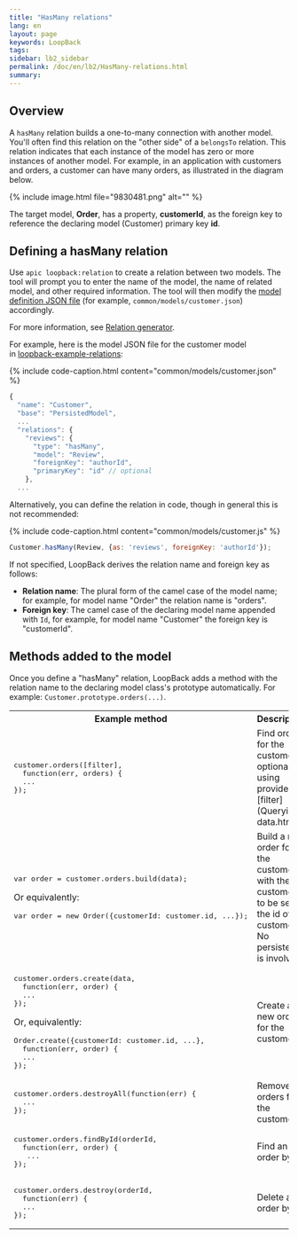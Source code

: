 ```yaml
---
title: "HasMany relations"
lang: en
layout: page
keywords: LoopBack
tags:
sidebar: lb2_sidebar
permalink: /doc/en/lb2/HasMany-relations.html
summary:
---
```


## Overview

A `hasMany` relation builds a one-to-many connection with another model. You'll often find this relation on the "other side" of a `belongsTo` relation.
This relation indicates that each instance of the model has zero or more instances of another model.
For example, in an application with customers and orders, a customer can have many orders, as illustrated in the diagram below.

{% include image.html file="9830481.png" alt="" %}

The target model, **Order**, has a property, **customerId**, as the foreign key to reference the declaring model (Customer) primary key **id**.

## Defining a hasMany relation

Use `apic loopback:relation` to create a relation between two models.
The tool will prompt you to enter the name of the model, the name of related model, and other required information.
The tool will then modify the [model definition JSON file](Model-definition-JSON-file.html) (for example, `common/models/customer.json`) accordingly.

For more information, see [Relation generator](Relation-generator.html).

For example, here is the model JSON file for the customer model in [loopback-example-relations](https://github.com/strongloop/loopback-example-relations):

{% include code-caption.html content="common/models/customer.json" %}
```javascript
{
  "name": "Customer",
  "base": "PersistedModel",
  ...
  "relations": {
    "reviews": {
      "type": "hasMany",
      "model": "Review",
      "foreignKey": "authorId",
      "primaryKey": "id" // optional
    },
  ...
```

Alternatively, you can define the relation in code, though in general this is not recommended:

{% include code-caption.html content="common/models/customer.js" %}
```javascript
Customer.hasMany(Review, {as: 'reviews', foreignKey: 'authorId'});
```

If not specified, LoopBack derives the relation name and foreign key as follows:

* **Relation name**: The plural form of the camel case of the model name; for example, for model name "Order" the relation name is "orders".
* **Foreign key**: The camel case of the declaring model name appended with `Id`, for example, for model name "Customer" the foreign key is "customerId".

## Methods added to the model

Once you define a "hasMany" relation, LoopBack adds a method with the relation name to the declaring model class's prototype automatically.
For example: `Customer.prototype.orders(...)`.

<table>
  <tbody>
    <tr>
      <th style="width: 400px;">Example method</th>
      <th>Description</th>
    </tr>
    <tr>
      <td>
        <pre>customer.orders([filter],
  function(err, orders) {<br>  ...<br>});</pre>
      </td>
      <td>Find orders for the customer, optionally using provided [filter](Querying-data.html)</td>
    </tr>
    <tr>
      <td>
        <pre>var order = customer.orders.build(data);</pre>
        <p>Or equivalently:</p>
        <pre>var order = new Order({customerId: customer.id, ...});</pre>
      </td>
      <td>Build a new order for the customer with the customerId to be set to the id of the customer. No persistence is involved.</td>
    </tr>
    <tr>
      <td>
        <pre>customer.orders.create(data,
  function(err, order) {<br>  ...<br>});</pre>
        <p>Or, equivalently:</p>
        <pre>Order.create({customerId: customer.id, ...},
  function(err, order) {<br>  ...<br>});</pre>
      </td>
      <td>Create a new order for the customer.</td>
    </tr>
    <tr>
      <td>
        <pre>customer.orders.destroyAll(function(err) {<br>  ...<br>});</pre>
      </td>
      <td>Remove all orders for the customer.</td>
    </tr>
    <tr>
      <td>
        <pre>customer.orders.findById(orderId,
  function(err, order) {<br>   ...<br>});</pre>
      </td>
      <td>Find an order by ID.</td>
    </tr>
    <tr>
      <td>
        <pre>customer.orders.destroy(orderId,
  function(err) {<br>  ...<br>});</pre>
      </td>
      <td>Delete an order by ID.</td>
    </tr>
  </tbody>
</table>
